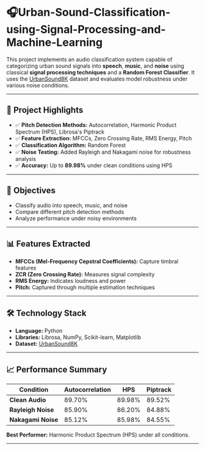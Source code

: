 # 🎧Urban-Sound-Classification-using-Signal-Processing-and-Machine-Learning

This project implements an audio classification system capable of categorizing urban sound signals into **speech**, **music**, and **noise** using classical **signal processing techniques** and a **Random Forest Classifier**. It uses the [UrbanSound8K](https://urbansounddataset.weebly.com/urbansound8k.html) dataset and evaluates model robustness under various noise conditions.

---

## 📌 Project Highlights

- ✅ **Pitch Detection Methods:** Autocorrelation, Harmonic Product Spectrum (HPS), Librosa's Piptrack  
- ✅ **Feature Extraction:** MFCCs, Zero Crossing Rate, RMS Energy, Pitch  
- ✅ **Classification Algorithm:** Random Forest  
- ✅ **Noise Testing:** Added Rayleigh and Nakagami noise for robustness analysis  
- ✅ **Accuracy:** Up to **89.98%** under clean conditions using HPS

---

## 🧠 Objectives

- Classify audio into speech, music, and noise
- Compare different pitch detection methods
- Analyze performance under noisy environments

---

## 📊 Features Extracted

- **MFCCs (Mel-Frequency Cepstral Coefficients):** Capture timbral features
- **ZCR (Zero Crossing Rate):** Measures signal complexity
- **RMS Energy:** Indicates loudness and power
- **Pitch:** Captured through multiple estimation techniques

---

## 🛠️ Technology Stack

- **Language:** Python  
- **Libraries:** Librosa, NumPy, Scikit-learn, Matplotlib  
- **Dataset:** [UrbanSound8K](https://urbansounddataset.weebly.com/urbansound8k.html)

---

## 📈 Performance Summary

| Condition        | Autocorrelation | HPS    | Piptrack |
|------------------|------------------|--------|----------|
| **Clean Audio**  | 89.70%           | 89.98% | 89.52%   |
| **Rayleigh Noise** | 85.90%         | 86.20% | 84.88%   |
| **Nakagami Noise** | 85.12%         | 85.98% | 84.55%   |

**Best Performer:** Harmonic Product Spectrum (HPS) under all conditions.

---

